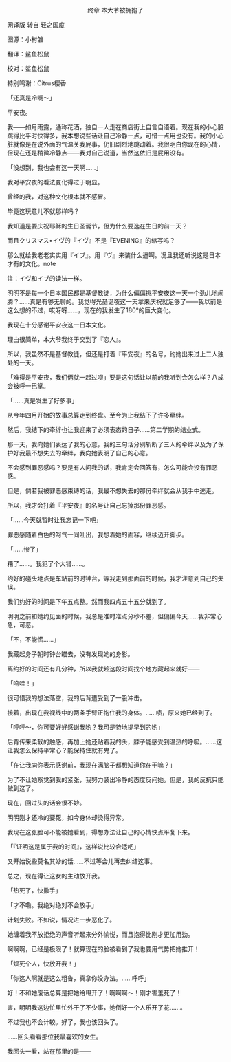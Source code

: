 <p align="center">终章 本大爷被拥抱了</p>

网译版 转自 轻之国度

图源：小村雏

翻译：鲨鱼松鼠

校对：鲨鱼松鼠

特别鸣谢：Citrus樱香

「还真是冷啊～」

平安夜。

我——如月雨露，通称花洒，独自一人走在商店街上自言自语着。现在我的小心脏跳得比平时快得多，我本想说些话让自己冷静一点，可惜一点用也没有。我的小心脏就像是在说外面的气温关我屁事，仍旧剧烈地跳动着。我很明白你现在的心情，但现在还是稍微冷静点——我对自己说道，当然这依旧是屁用没有。

「没想到，我也会有这一天啊……」

我对平安夜的看法变化得过于明显。

曾经的我，对这种文化根本就不感冒。

毕竟这玩意儿不就那样吗？

我知道是要庆祝耶稣的生日圣诞节，但为什么要选在生日的前一天？

而且クリスマス•イヴ的『イヴ』不是『EVENING』的缩写吗？

那么就给我老老实实用『イブ』。用『ヴ』来装什么逼啊。况且我还听说这是日本才有的文化。note

注：イヴ和イブ的读法一样。

明明不是每一个日本国民都是基督教徒，为什么偏偏挑平安夜这一天一个劲儿地闹腾？……真是有够无聊的。我觉得光圣诞夜这一天拿来庆祝就足够了——我以前是这么想的不过，哎呀呀……，现在的我发生了180°的巨大变化。

我现在十分感谢平安夜这一日本文化。

理由很简单，本大爷我终于交到了『恋人』。

所以，我虽然不是基督教徒，但还是打着『平安夜』的名号，约她出来过上二人独处的一天。

「难得是平安夜，我们俩就一起过呗」要是这句话让以前的我听到会怎么样？八成会被呼一巴掌。

「……真是发生了好多事」

从今年四月开始的故事总算走到终盘。至今为止我结下了许多牵绊。

然后，我结下的牵绊也让我迎来了必须表态的日子……第二学期的结业式。

那一天，我向她们表达了我的心意，我的三句话分别斩断了三人的牵绊以及为了保护好我最不想失去的牵绊，我向她表明了自己的心意。

不会感到罪恶感吗？要是有人问我的话，我肯定会回答有，怎么可能会没有罪恶感。

但是，倘若我被罪恶感束缚的话，我最不想失去的那份牵绊就会从我手中逃走。

所以，我才会打着『平安夜』的名号让自己忘掉那份罪恶感。

「……今天就暂时让我忘记一下吧」

罪恶感随着白色的呵气一同吐出，我想着她的面容，继续迈开脚步。

「……惨了」

糟了……。我犯了个大错……。

约好的碰头地点是车站前的时钟台，等我走到那面前的时候，我才注意到自己的失误。

我们约好的时间是下午五点整。然而我四点五十五分就到了。

明明之前和她约见面的时候，我总是准时准点分秒不差，但偏偏今天……我非常心急，可恶。

「不，不能慌……」

我藏起身子朝时钟台瞄去，没有发现她的身影。

离约好的时间还有几分钟，所以我就趁这段时间找个地方藏起来就好——

「呜哇！」

很可惜我的想法落空，我的后背遭受到了一股冲击。

接着，出现在我视线中的两条手臂正抱住我的身体。……啧，原来她已经到了。

「哼哼～，你可要好好感谢我哟？我可是特地提早到的哟」

后背传来柔软的触感，再加上她还贴着我的头，脖子能感受到温热的呼吸。……这让我怎么保持平常心？能保持住就有鬼了。

「在让我向你表示感谢前，我现在满脑子都想知道你在干嘛？」

为了不让她察觉到我的紧张，我努力装出冷静的态度反问她。但是，我的反抗只能做到这了。

现在，回过头的话会很不妙。

明明刚才还冷的要死，如今身体却烫得异常。

我现在这张脸可不能被她看到，得想办法让自己的心情快点平复下来。

「『证明这是属于我的时间』，这样说比较合适吧」

又开始说些莫名其妙的话……不过等会儿再去纠结这事。

总之，现在得让这女的主动放开我。

「热死了，快撒手」

「才不嘞。我绝对绝对不会放手」

计划失败。不如说，情况进一步恶化了。

她缠着我不放拒绝的声音听起来分外愉悦，而且抱得比刚才更加用劲。

啊啊啊，已经是极限了！就算现在的脸被看到了我也要用气势把她推开！

「烦死个人，快放开我！」

「你这人啊就是这么粗鲁，真拿你没办法。……呼呼」

好！不和她废话总算是把她给甩开了！啊啊啊～！刚才害羞死了！

害，明明我这边忙里忙外干了不少事，她倒好一个人乐开了花……。

不过我也不会计较。好了，我也该回头了。

……回头看看那位我最喜欢的女生。

我回头一看，站在那里的是——

